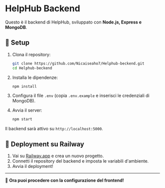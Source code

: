 # HelpHub Backend

Questo è il backend di HelpHub, sviluppato con **Node.js, Express e MongoDB**.

## 📌 Setup

1. Clona il repository:
   ```sh
   git clone https://github.com/Nicaiseaho7/Helphub-beckend.git
   cd Helphub-beckend
   ```

2. Installa le dipendenze:
   ```sh
   npm install
   ```

3. Configura il file `.env` (copia `.env.example` e inserisci le credenziali di MongoDB).

4. Avvia il server:
   ```sh
   npm start
   ```

Il backend sarà attivo su `http://localhost:5000`.

## 🚀 Deployment su Railway

1. Vai su [Railway.app](https://railway.app/) e crea un nuovo progetto.
2. Connetti il repository del backend e imposta le variabili d'ambiente.
3. Avvia il deployment!

---

📌 **Ora puoi procedere con la configurazione del frontend!**
